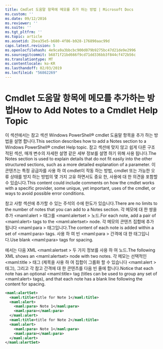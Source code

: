 ```yaml
---
title: Cmdlet 도움말 항목에 메모를 추가 하는 방법 | Microsoft Docs
ms.custom: ''
ms.date: 09/12/2016
ms.reviewer: ''
ms.suite: ''
ms.tgt_pltfrm: ''
ms.topic: article
ms.assetid: 2bea35e5-b680-4f86-b928-176890aac99d
caps.latest.revision: 5
ms.openlocfilehash: 4e9ca9a3bbcbc900d079b9275bc47d21de9e2996
ms.sourcegitcommit: b6871f21bd666f9cd71dd336bb3f844cf472b56c
ms.translationtype: MT
ms.contentlocale: ko-KR
ms.lasthandoff: 02/03/2019
ms.locfileid: "56862269"
---
```

# <a name="how-to-add-notes-to-a-cmdlet-help-topic"></a><span data-ttu-id="41497-102">Cmdlet 도움말 항목에 메모를 추가하는 방법</span><span class="sxs-lookup"><span data-stu-id="41497-102">How to Add Notes to a Cmdlet Help Topic</span></span>

<span data-ttu-id="41497-103">이 섹션에서는 참고 섹션 Windows PowerShell® cmdlet 도움말 항목을 추가 하는 방법을 설명 합니다.</span><span class="sxs-lookup"><span data-stu-id="41497-103">This section describes how to add a Notes section to a Windows PowerShell® cmdlet Help topic.</span></span> <span data-ttu-id="41497-104">참고 섹션에 맞지 않고 쉽게 다른 구조적된 섹션, 매개 변수의 자세한 설명 같은 세부 정보를 설명 하기 위해 사용 됩니다.</span><span class="sxs-lookup"><span data-stu-id="41497-104">The Notes section is used to explain details that do not fit easily into the other structured sections, such as a more detailed explanation of a parameter.</span></span> <span data-ttu-id="41497-105">이 콘텐츠는 특정 공급자를 사용 하 여 cmdlet이 작동 하는 방법, cmdlet 또는 가능한 오류 상태를 방지 하는 방법의 몇 가지 고유 하면서도 중요 한, 사용에 대 한 의견을 포함할 수 있습니다.</span><span class="sxs-lookup"><span data-stu-id="41497-105">This content could include comments on how the cmdlet works with a specific provider, some unique, yet important, uses of the cmdlet, or ways to avoid possible error conditions.</span></span>

<span data-ttu-id="41497-106">참고 사항 섹션에 추가할 수 있는 주석의 수에 한도가 있습니다.</span><span class="sxs-lookup"><span data-stu-id="41497-106">There are no limits to the number of notes that you can add to a Notes section.</span></span> <span data-ttu-id="41497-107">각 메모에 대 한 쌍을 추가 \<maml:alert > 태그를 \<maml:alertset > 노드.</span><span class="sxs-lookup"><span data-stu-id="41497-107">For each note, add a pair of \<maml:alert> tags to the \<maml:alertset> node.</span></span> <span data-ttu-id="41497-108">각 메모의 콘텐츠 집합에 추가 됩니다 \<maml:para > 태그입니다.</span><span class="sxs-lookup"><span data-stu-id="41497-108">The content of each note is added within a set of \<maml:para> tags.</span></span> <span data-ttu-id="41497-109">사용 하 여 빈 \<maml:para > 간격에 대 한 태그입니다.</span><span class="sxs-lookup"><span data-stu-id="41497-109">Use blank \<maml:para> tags for spacing.</span></span>

<span data-ttu-id="41497-110">에서는 다음 XML \<maml:alertset > 두 가지 정보를 사용 하 여 노드.</span><span class="sxs-lookup"><span data-stu-id="41497-110">The following XML shows an \<maml:alertset> node with two notes.</span></span> <span data-ttu-id="41497-111">각 메모는 선택적인 \<maml:title > 태그 (제목을 사용 하 여 집합이 그룹화 할 수 있습니다 \<maml:alert > 태그), 그리고 각 참고 간격에 대 한 콘텐츠를 다음 빈 줄에 합니다.</span><span class="sxs-lookup"><span data-stu-id="41497-111">Notice that each note has an optional \<maml:title> tag (titles can be used to group any set of \<maml:alert> tags), and that each note has a blank line following the content for spacing.</span></span>

```xml
<maml:alertSet>
  <maml:title>title for Note 1</maml:title>
  <maml:alert>
    <maml:para> Note 1</maml:para>
    <maml:para></maml:para>
  </maml:alert>
  <maml:title>title for Note 2</maml:title>
  <maml:alert>
    <maml:para> Note 1</maml:para>
    <maml:para></maml:para>
  </maml:alert>
</maml:alertSet>
```



